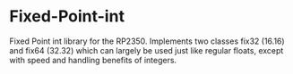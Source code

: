 # Fixed-Point-int
Fixed Point int library for the RP2350. Implements two classes fix32 (16.16) and fix64 (32.32) which can largely be used just like regular floats, except with speed and handling benefits of integers.
